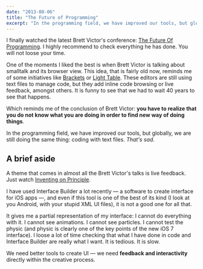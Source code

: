 ```yaml
---
date: "2013-08-06"
title: "The Future of Programming"
excerpt: "In the programming field, we have improved our tools, but globally, we are still doing the same thing: coding with text files. <em>That's sad</em>."
---
```


I finally watched the latest Brett Victor's conference: [The Future Of Programming](https://vimeo.com/71278954). I highly recommend to check everything he has done. You will not loose your time.

One of the moments I liked the best is when Brett Victor is talking about smalltalk and its browser view. This idea, that is fairly old now, reminds me of some initiatives like [Brackets](http://brackets.io/) or [Light Table](http://www.lighttable.com/). These editors are still using text files to manage code, but they add inline code browsing or live feedback, amongst others. It is funny to see that we had to wait 40 years to see that happens.

Which reminds me of the conclusion of Brett Victor: **you have to realize that you do not know what you are doing in order to find new way of doing things**.

In the programming field, we have improved our tools, but globally, we are still doing the same thing: coding with text files. _That's sad_.

## A brief aside

A theme that comes in almost all the Brett Victor's talks is live feedback. Just watch [Inventing on Principle](https://vimeo.com/36579366).

I have used Interface Builder a lot recently — a software to create interface for iOS apps —, and even if this tool is one of the best of its kind (I look at you Android, with your stupid XML UI files), it is not a good one for all that.

It gives me a partial representation of my interface: I cannot do everything with it. I cannot see animations. I cannot see particles. I cannot test the physic (and physic is clearly one of the key points of the new iOS 7 interface). I loose a lot of time checking that what I have done in code and Interface Builder are really what I want. It is tedious. It is slow.

We need better tools to create UI — we need **feedback and interactivity** directly within the creative process.
